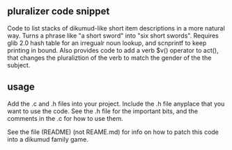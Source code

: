 ## pluralizer code snippet

Code to list stacks of dikumud-like short item descriptions in a more natural
way. Turns a phrase like "a short sword" into "six short swords". Requires glib
2.0 hash table for an irregualr noun lookup, and scnprintf to keep printing in
bound. Also provides code to add a verb $v() operator to act(), that changes
the pluraliztion of the verb to match the gender of the the subject.

## usage

Add the .c and .h files into your project.  Include the .h file anyplace that
you want to use the code.  See the .h file for the important bits, and the
comments in the .c for how to use them.

See the file <README>(README) (not REAME.md) for info on how to patch this code into a
dikumud family game.
